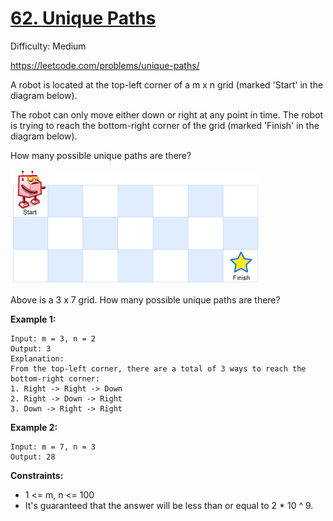 # [62. Unique Paths](https://leetcode.com/problems/unique-paths/)

Difficulty: Medium

https://leetcode.com/problems/unique-paths/

A robot is located at the top-left corner of a m x n grid (marked 'Start' in the diagram below).

The robot can only move either down or right at any point in time. The robot is trying to reach the bottom-right corner of the grid (marked 'Finish' in the diagram below).

How many possible unique paths are there?

![robot_maze](robot_maze.png)

Above is a 3 x 7 grid. How many possible unique paths are there?

**Example 1:**
```
Input: m = 3, n = 2
Output: 3
Explanation:
From the top-left corner, there are a total of 3 ways to reach the bottom-right corner:
1. Right -> Right -> Down
2. Right -> Down -> Right
3. Down -> Right -> Right
```

**Example 2:**
```
Input: m = 7, n = 3
Output: 28
```

**Constraints:**

* 1 <= m, n <= 100
* It's guaranteed that the answer will be less than or equal to 2 * 10 ^ 9.
